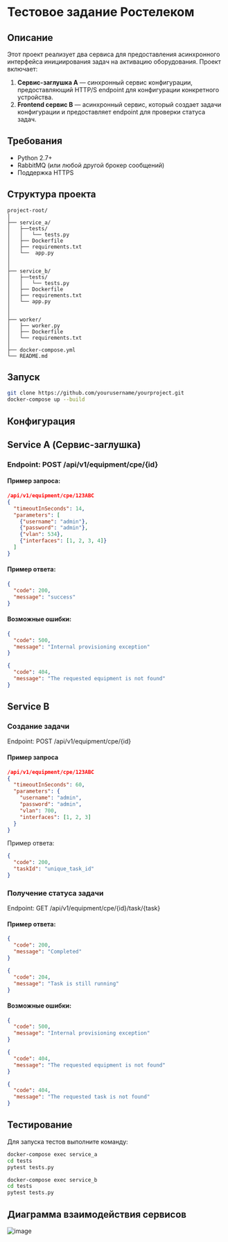# Тестовое задание Ростелеком

## Описание

Этот проект реализует два сервиса для предоставления асинхронного интерфейса инициирования задач на активацию оборудования. Проект включает:

1. **Сервис-заглушка A** — синхронный сервис конфигурации, предоставляющий HTTP/S endpoint для конфигурации конкретного устройства.
2. **Frontend сервис B** — асинхронный сервис, который создает задачи конфигурации и предоставляет endpoint для проверки статуса задач.

## Требования

- Python 2.7+
- RabbitMQ (или любой другой брокер сообщений)
- Поддержка HTTPS

## Структура проекта

```plaintext
project-root/
│
├── service_a/
│   ├──tests/
│   │   └── tests.py
│   ├── Dockerfile
│   ├── requirements.txt
│   └──  app.py
│   
│
├── service_b/
│   ├──tests/
│   │   └── tests.py
│   ├── Dockerfile
│   ├── requirements.txt
│   └── app.py
│   
│
├── worker/
│   ├── worker.py
│   ├── Dockerfile
│   └── requirements.txt
│
├── docker-compose.yml
└── README.md
```


## Запуск
```bash
git clone https://github.com/yourusername/yourproject.git
docker-compose up --build
```
## Конфигурация

## Service A (Сервис-заглушка)
### Endpoint: POST /api/v1/equipment/cpe/{id}

#### Пример запроса:
```json
/api/v1/equipment/cpe/123ABC
{
  "timeoutInSeconds": 14,
  "parameters": [
    {"username": "admin"},
    {"password": "admin"},
    {"vlan": 534},
    {"interfaces": [1, 2, 3, 4]}
  ]
}
```
#### Пример ответа:
```json
{
  "code": 200,
  "message": "success"
}
```
#### Возможные ошибки:
```json
{
  "code": 500,
  "message": "Internal provisioning exception"
}
```
```json
{
  "code": 404,
  "message": "The requested equipment is not found"
}
```
## Service B
### Создание задачи
Endpoint: POST /api/v1/equipment/cpe/{id}
#### Пример запроса 
```json
/api/v1/equipment/cpe/123ABC
{
  "timeoutInSeconds": 60,
  "parameters": {
    "username": "admin",
    "password": "admin",
    "vlan": 700,
    "interfaces": [1, 2, 3]
  }
}
```

Пример ответа:

```json
{
  "code": 200,
  "taskId": "unique_task_id"
}
```
### Получение статуса задачи
Endpoint: GET /api/v1/equipment/cpe/{id}/task/{task}

#### Пример ответа:

```json
{
  "code": 200,
  "message": "Completed"
}
```
```json
{
  "code": 204,
  "message": "Task is still running"
}
```
#### Возможные ошибки:

```json
{
  "code": 500,
  "message": "Internal provisioning exception"
}
```
```json
{
  "code": 404,
  "message": "The requested equipment is not found"
}
```
```json
{
  "code": 404,
  "message": "The requested task is not found"
}
```

## Тестирование
Для запуска тестов выполните команду:

```bash
docker-compose exec service_a 
cd tests
pytest tests.py
```
```bash
docker-compose exec service_b
cd tests
pytest tests.py
```


## Диаграмма взаимодействия сервисов
![image](https://github.com/vlefr5v1l/rostelecom_task/assets/144193090/bf5b35b9-9401-40cd-9d5e-3be73b06d24a)

